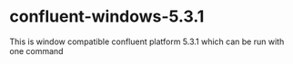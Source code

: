 # confluent-windows-5.3.1
This is window compatible confluent platform 5.3.1 which can be run with one command
